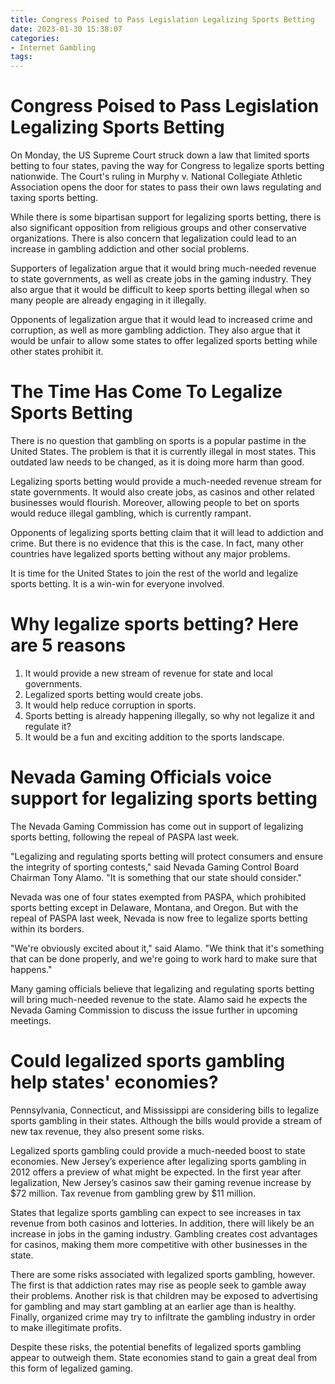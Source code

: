 ```yaml
---
title: Congress Poised to Pass Legislation Legalizing Sports Betting
date: 2023-01-30 15:38:07
categories:
- Internet Gambling
tags:
---
```



#  Congress Poised to Pass Legislation Legalizing Sports Betting

On Monday, the US Supreme Court struck down a law that limited sports betting to four states, paving the way for Congress to legalize sports betting nationwide. The Court's ruling in Murphy v. National Collegiate Athletic Association opens the door for states to pass their own laws regulating and taxing sports betting.

While there is some bipartisan support for legalizing sports betting, there is also significant opposition from religious groups and other conservative organizations. There is also concern that legalization could lead to an increase in gambling addiction and other social problems.

Supporters of legalization argue that it would bring much-needed revenue to state governments, as well as create jobs in the gaming industry. They also argue that it would be difficult to keep sports betting illegal when so many people are already engaging in it illegally.

Opponents of legalization argue that it would lead to increased crime and corruption, as well as more gambling addiction. They also argue that it would be unfair to allow some states to offer legalized sports betting while other states prohibit it.

#  The Time Has Come To Legalize Sports Betting

There is no question that gambling on sports is a popular pastime in the United States. The problem is that it is currently illegal in most states. This outdated law needs to be changed, as it is doing more harm than good.

Legalizing sports betting would provide a much-needed revenue stream for state governments. It would also create jobs, as casinos and other related businesses would flourish. Moreover, allowing people to bet on sports would reduce illegal gambling, which is currently rampant.

Opponents of legalizing sports betting claim that it will lead to addiction and crime. But there is no evidence that this is the case. In fact, many other countries have legalized sports betting without any major problems.

It is time for the United States to join the rest of the world and legalize sports betting. It is a win-win for everyone involved.

#  Why legalize sports betting? Here are 5 reasons

1. It would provide a new stream of revenue for state and local governments.
2. Legalized sports betting would create jobs.
3. It would help reduce corruption in sports.
4. Sports betting is already happening illegally, so why not legalize it and regulate it?
5. It would be a fun and exciting addition to the sports landscape.

#  Nevada Gaming Officials voice support for legalizing sports betting

The Nevada Gaming Commission has come out in support of legalizing sports betting, following the repeal of PASPA last week.

"Legalizing and regulating sports betting will protect consumers and ensure the integrity of sporting contests," said Nevada Gaming Control Board Chairman Tony Alamo. "It is something that our state should consider."

Nevada was one of four states exempted from PASPA, which prohibited sports betting except in Delaware, Montana, and Oregon. But with the repeal of PASPA last week, Nevada is now free to legalize sports betting within its borders.

"We're obviously excited about it," said Alamo. "We think that it's something that can be done properly, and we're going to work hard to make sure that happens."

Many gaming officials believe that legalizing and regulating sports betting will bring much-needed revenue to the state. Alamo said he expects the Nevada Gaming Commission to discuss the issue further in upcoming meetings.

#  Could legalized sports gambling help states' economies?

Pennsylvania, Connecticut, and Mississippi are considering bills to legalize sports gambling in their states. Although the bills would provide a stream of new tax revenue, they also present some risks.

Legalized sports gambling could provide a much-needed boost to state economies. New Jersey’s experience after legalizing sports gambling in 2012 offers a preview of what might be expected. In the first year after legalization, New Jersey’s casinos saw their gaming revenue increase by $72 million. Tax revenue from gambling grew by $11 million.

States that legalize sports gambling can expect to see increases in tax revenue from both casinos and lotteries. In addition, there will likely be an increase in jobs in the gaming industry. Gambling creates cost advantages for casinos, making them more competitive with other businesses in the state.

There are some risks associated with legalized sports gambling, however. The first is that addiction rates may rise as people seek to gamble away their problems. Another risk is that children may be exposed to advertising for gambling and may start gambling at an earlier age than is healthy. Finally, organized crime may try to infiltrate the gambling industry in order to make illegitimate profits.

Despite these risks, the potential benefits of legalized sports gambling appear to outweigh them. State economies stand to gain a great deal from this form of legalized gaming.